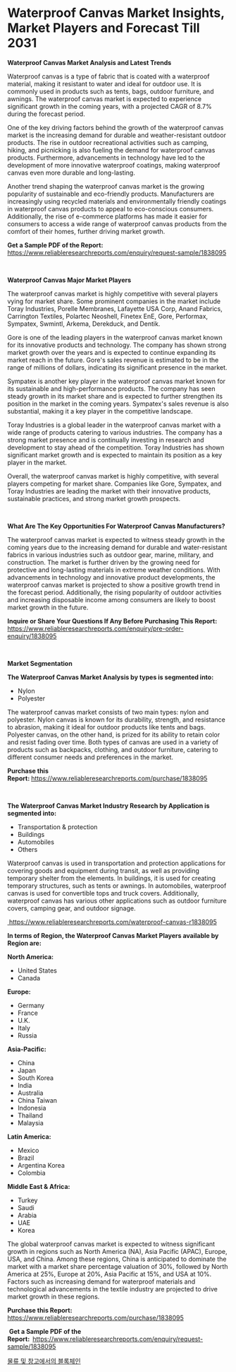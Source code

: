 <p><h1>Waterproof Canvas Market Insights, Market Players and Forecast Till 2031</h1></p><p><strong>Waterproof Canvas Market Analysis and Latest Trends</strong></p>
<p><p>Waterproof canvas is a type of fabric that is coated with a waterproof material, making it resistant to water and ideal for outdoor use. It is commonly used in products such as tents, bags, outdoor furniture, and awnings. The waterproof canvas market is expected to experience significant growth in the coming years, with a projected CAGR of 8.7% during the forecast period.</p><p>One of the key driving factors behind the growth of the waterproof canvas market is the increasing demand for durable and weather-resistant outdoor products. The rise in outdoor recreational activities such as camping, hiking, and picnicking is also fueling the demand for waterproof canvas products. Furthermore, advancements in technology have led to the development of more innovative waterproof coatings, making waterproof canvas even more durable and long-lasting.</p><p>Another trend shaping the waterproof canvas market is the growing popularity of sustainable and eco-friendly products. Manufacturers are increasingly using recycled materials and environmentally friendly coatings in waterproof canvas products to appeal to eco-conscious consumers. Additionally, the rise of e-commerce platforms has made it easier for consumers to access a wide range of waterproof canvas products from the comfort of their homes, further driving market growth.</p></p>
<p><strong>Get a Sample PDF of the Report:&nbsp;</strong> <a href="https://www.reliableresearchreports.com/enquiry/request-sample/1838095">https://www.reliableresearchreports.com/enquiry/request-sample/1838095</a></p>
<p>&nbsp;</p>
<p><strong>Waterproof Canvas Major Market Players</strong></p>
<p><p>The waterproof canvas market is highly competitive with several players vying for market share. Some prominent companies in the market include Toray Industries, Porelle Membranes, Lafayette USA Corp, Anand Fabrics, Carrington Textiles, Polartec Neoshell, Finetex EnE, Gore, Performax, Sympatex, Swmintl, Arkema, Derekduck, and Dentik.</p><p>Gore is one of the leading players in the waterproof canvas market known for its innovative products and technology. The company has shown strong market growth over the years and is expected to continue expanding its market reach in the future. Gore's sales revenue is estimated to be in the range of millions of dollars, indicating its significant presence in the market.</p><p>Sympatex is another key player in the waterproof canvas market known for its sustainable and high-performance products. The company has seen steady growth in its market share and is expected to further strengthen its position in the market in the coming years. Sympatex's sales revenue is also substantial, making it a key player in the competitive landscape.</p><p>Toray Industries is a global leader in the waterproof canvas market with a wide range of products catering to various industries. The company has a strong market presence and is continually investing in research and development to stay ahead of the competition. Toray Industries has shown significant market growth and is expected to maintain its position as a key player in the market.</p><p>Overall, the waterproof canvas market is highly competitive, with several players competing for market share. Companies like Gore, Sympatex, and Toray Industries are leading the market with their innovative products, sustainable practices, and strong market growth prospects.</p></p>
<p>&nbsp;</p>
<p><strong>What Are The Key Opportunities For Waterproof Canvas Manufacturers?</strong></p>
<p><p>The waterproof canvas market is expected to witness steady growth in the coming years due to the increasing demand for durable and water-resistant fabrics in various industries such as outdoor gear, marine, military, and construction. The market is further driven by the growing need for protective and long-lasting materials in extreme weather conditions. With advancements in technology and innovative product developments, the waterproof canvas market is projected to show a positive growth trend in the forecast period. Additionally, the rising popularity of outdoor activities and increasing disposable income among consumers are likely to boost market growth in the future.</p></p>
<p><strong>Inquire or Share Your Questions If Any Before Purchasing This Report:</strong> <a href="https://www.reliableresearchreports.com/enquiry/pre-order-enquiry/1838095">https://www.reliableresearchreports.com/enquiry/pre-order-enquiry/1838095</a></p>
<p>&nbsp;</p>
<p><strong>Market Segmentation</strong></p>
<p><strong>The Waterproof Canvas Market Analysis by types is segmented into:</strong></p>
<p><ul><li>Nylon</li><li>Polyester</li></ul></p>
<p><p>The waterproof canvas market consists of two main types: nylon and polyester. Nylon canvas is known for its durability, strength, and resistance to abrasion, making it ideal for outdoor products like tents and bags. Polyester canvas, on the other hand, is prized for its ability to retain color and resist fading over time. Both types of canvas are used in a variety of products such as backpacks, clothing, and outdoor furniture, catering to different consumer needs and preferences in the market.</p></p>
<p><strong>Purchase this Report:&nbsp;</strong><a href="https://www.reliableresearchreports.com/purchase/1838095">https://www.reliableresearchreports.com/purchase/1838095</a></p>
<p>&nbsp;</p>
<p><strong>The Waterproof Canvas Market Industry Research by Application is segmented into:</strong></p>
<p><ul><li>Transportation & protection</li><li>Buildings</li><li>Automobiles</li><li>Others</li></ul></p>
<p><p>Waterproof canvas is used in transportation and protection applications for covering goods and equipment during transit, as well as providing temporary shelter from the elements. In buildings, it is used for creating temporary structures, such as tents or awnings. In automobiles, waterproof canvas is used for convertible tops and truck covers. Additionally, waterproof canvas has various other applications such as outdoor furniture covers, camping gear, and outdoor signage.</p></p>
<p><a href="https://www.reliableresearchreports.com/waterproof-canvas-r1838095">&nbsp;https://www.reliableresearchreports.com/waterproof-canvas-r1838095</a></p>
<p><strong>In terms of Region, the Waterproof Canvas Market Players available by Region are:</strong></p>
<p>
    <p> <strong> North America: </strong>
        <ul>
            <li>United States</li>
            <li>Canada</li>
        </ul>
        </p> 
    <p> <strong> Europe: </strong>
        <ul>
            <li>Germany</li>
            <li>France</li>
            <li>U.K.</li>
            <li>Italy</li>
            <li>Russia</li>
        </ul>
        </p> 
    <p> <strong> Asia-Pacific: </strong>
        <ul>
            <li>China</li>
            <li>Japan</li>
            <li>South Korea</li>
            <li>India</li>
            <li>Australia</li>
            <li>China Taiwan</li>
            <li>Indonesia</li>
            <li>Thailand</li>
            <li>Malaysia</li>
        </ul>
        </p> 
    <p> <strong> Latin America: </strong>
        <ul>
            <li>Mexico</li>
            <li>Brazil</li>
            <li>Argentina Korea</li>
            <li>Colombia</li>
        </ul>
        </p> 
    <p> <strong> Middle East & Africa: </strong>
        <ul>
            <li>Turkey</li>
            <li>Saudi</li>
            <li>Arabia</li>
            <li>UAE</li>
            <li>Korea</li>
        </ul>
    </p>
    </p>
<p><p>The global waterproof canvas market is expected to witness significant growth in regions such as North America (NA), Asia Pacific (APAC), Europe, USA, and China. Among these regions, China is anticipated to dominate the market with a market share percentage valuation of 30%, followed by North America at 25%, Europe at 20%, Asia Pacific at 15%, and USA at 10%. Factors such as increasing demand for waterproof materials and technological advancements in the textile industry are projected to drive market growth in these regions.</p></p>
<p><strong>Purchase this Report: </strong><a href="https://www.reliableresearchreports.com/purchase/1838095">https://www.reliableresearchreports.com/purchase/1838095</a></p>
<p>&nbsp;<strong>Get a Sample PDF of the Report:&nbsp;&nbsp;</strong><a href="https://www.reliableresearchreports.com/enquiry/request-sample/1838095">https://www.reliableresearchreports.com/enquiry/request-sample/1838095</a></p>
<p><strong></strong></p>
<p><p><a href="https://github.com/FelipeGrrady654556/Market-Research-Report-List-2/blob/main/7585578119556.md">물류 및 창고에서의 블록체인</a></p></p>